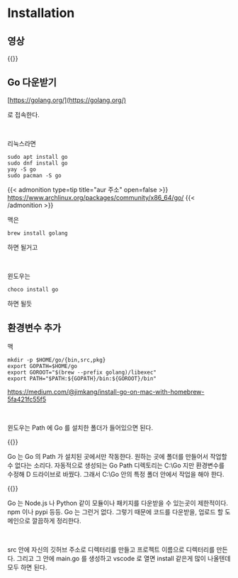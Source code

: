 # Installation






## 영상

{{<youtube ic89gBxdHgs>}}



## Go 다운받기



[https://golang.org/](https://golang.org/)

로 접속한다.

<br>

리눅스라면 

```
sudo apt install go
sudo dnf install go
yay -S go
sudo pacman -S go
```

{{< admonition type=tip title="aur 주소" open=false >}}
https://www.archlinux.org/packages/community/x86_64/go/
{{< /admonition >}}



맥은

```
brew install golang
```

하면 될거고

<br>

윈도우는

```
choco install go
```

하면 될듯



## 환경변수 추가

맥

```
mkdir -p $HOME/go/{bin,src,pkg}
export GOPATH=$HOME/go
export GOROOT="$(brew --prefix golang)/libexec"
export PATH="$PATH:${GOPATH}/bin:${GOROOT}/bin"
```

https://medium.com/@jimkang/install-go-on-mac-with-homebrew-5fa421fc55f5



<br>

윈도우는 Path 에 Go 를 설치한 폴더가 들어있으면 된다.



{{<admonition>}}

Go 는 Go 의 Path 가 설치된 곳에서만 작동한다. 원하는 곳에 폴더를 만들어서 작업할 수 없다는 소리다. 자동적으로 생성되는 Go Path 디렉토리는 C:\Go 지만 환경변수를 수정해 D 드라이브로 바꿨다. 그래서 C:\Go 안의 특정 폴더 안에서 작업을 해야 한다.

{{</admonition>}}



Go 는 Node.js 나 Python 같이 모듈이나 패키지를 다운받을 수 있는곳이 제한적이다. npm 이나 pypi 등등. Go 는 그런거 없다. 그렇기 때문에 코드를 다운받을, 업로드 할 도메인으로 깔끔하게 정리한다.

<br>



src 안에 자신의 깃허브 주소로 디렉터리를 만들고 프로젝트 이름으로 디렉터리를 만든다. 그리고 그 안에 main.go 를 생성하고 vscode 로 열면 install 같은게 많이 나올텐데 모두 하면 된다. 
